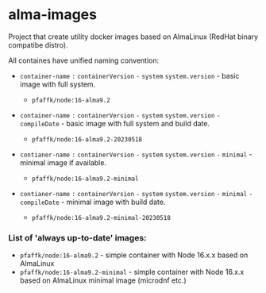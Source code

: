 # alma-images
Project that create utility docker images based on AlmaLinux (RedHat binary compatibe distro).

All containes have unified naming convention:
- `container-name` `:` `containerVersion` `-` `system` `system.version` - basic image with full system.
  - `pfaffk/node:16-alma9.2`
 
- `container-name` `:` `containerVersion` `-` `system` `system.version` `-` `compileDate` - basic image with full system and build date.
  - `pfaffk/node:16-alma9.2-20230518`

- `contianer-name` `:` `containerVersion` `-` `system` `system.version` `-` `minimal` - minimal image if available.
  - `pfaffk/node:16-alma9.2-minimal`  
 
- `contianer-name` `:` `containerVersion` `-` `system` `system.version` `-` `minimal` `-` `compileDate` - minimal image with build date.
  - `pfaffk/node:16-alma9.2-minimal-20230518`

### List of 'always up-to-date' images:
- `pfaffk/node:16-alma9.2` - simple container with Node 16.x.x based on AlmaLinux
- `pfaffk/node:16-alma9.2-minimal` - simple container with Node 16.x.x based on AlmaLinux minimal image (microdnf etc.)
